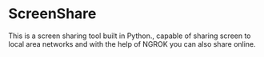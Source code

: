 # ScreenShare
This is a screen sharing tool built in Python., capable of sharing screen to local area networks and with the help of NGROK you can also share online.
